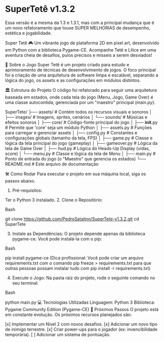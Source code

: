 # SuperTetê v1.3.2
Essa versão é a mesma da 1.3 e 1.3.1, mas com a principal mudança que é um novo refatoramento que touxe SUPER MELHORIAS de desempenho, estética e jogabilidade.

Super Tetê 🎮
Um vibrante jogo de plataforma 2D em pixel art, desenvolvido em Python com a biblioteca Pygame-CE. Acompanhe Tetê e Lilice em uma aventura cheia de desafios, pulos precisos e mísseis a serem desviados!

🚀 Sobre o Jogo
Super Tetê é um projeto criado para estudo e aprimoramento de técnicas de desenvolvimento de jogos. O foco principal foi a criação de uma arquitetura de software limpa e escalável, separando a lógica do jogo, os assets e as configurações em módulos distintos.

🏛️ Estrutura do Projeto
O código foi refatorado para seguir uma arquitetura baseada em estados, onde cada tela do jogo (Menu, Jogo, Game Over) é uma classe autocontida, gerenciada por um "maestro" principal (main.py).

SuperTete/
├── assets/            # Contém todos os recursos visuais e sonoros
│   ├── images/        # Imagens, sprites, cenários
│   └── sounds/        # Músicas e efeitos sonoros
│
├── core/              # Código-fonte principal do jogo
│   ├── __init__.py    # Permite que 'core' seja um módulo Python
│   ├── assets.py      # Funções para carregar e gerenciar assets
│   ├── config.py      # Constantes e configurações globais (tamanho da tela, FPS)
│   ├── game.py        # Classe e lógica da tela principal do jogo (gameplay)
│   ├── gameover.py    # Lógica da tela de Game Over
│   ├── hud.py         # Lógica do Heads-Up Display (vidas, score)
│   └── menu.py        # Classe e lógica da tela de Menu
│
├── main.py            # Ponto de entrada do jogo (o "Maestro" que gerencia os estados)
└── README.md          # Este arquivo de documentação

🛠️ Como Rodar
Para executar o projeto em sua máquina local, siga os passos abaixo.

1. Pré-requisitos:

Ter o Python 3 instalado.
2. Clone o Repositório:

Bash

git clone https://github.com/PedroSatalinn/SuperTete-v1.3.2.git
cd SuperTete

3. Instale as Dependências:
O projeto depende apenas da biblioteca pygame-ce. Você pode instalá-la com o pip:

Bash

pip install pygame-ce
(Dica profissional: Você pode criar um arquivo requirements.txt com o comando pip freeze > requirements.txt para que outras pessoas possam instalar tudo com pip install -r requirements.txt)

4. Execute o Jogo:
Na pasta raiz do projeto, rode o seguinte comando no seu terminal:

Bash

python main.py
💻 Tecnologias Utilizadas
Linguagem: Python 3
Biblioteca: Pygame Community Edition (Pygame-CE)
🎯 Próximos Passos
O projeto está em constante evolução. Os próximos recursos planejados são:

[x] Implementar um Nível 2 com novos desafios.
[x] Adicionar um novo tipo de inimigo terrestre.
[x] Criar power-ups para o jogador (ex: invencibilidade temporária).
[ ] Adicionar um sistema de pontuação.
